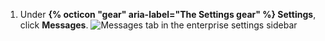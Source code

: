 1. Under **{% octicon "gear" aria-label="The Settings gear" %} Settings**, click **Messages**.
   ![Messages tab in the enterprise settings sidebar](/assets/images/enterprise/business-accounts/settings-messages-tab.png)
